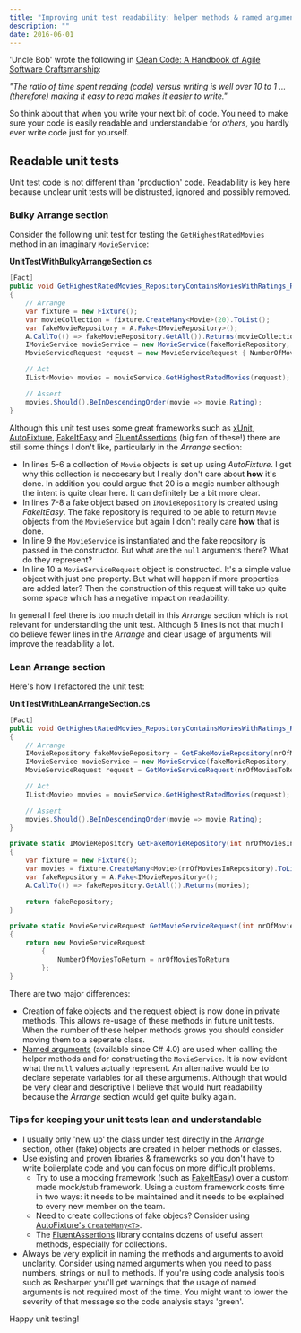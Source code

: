 ```yaml
---
title: "Improving unit test readability: helper methods & named arguments"
description: ""
date: 2016-06-01
---
```


'Uncle Bob' wrote the following in <a rel="nofollow" href="https://www.amazon.co.uk/gp/product/0132350882/">Clean Code: A Handbook of Agile Software Craftsmanship</a>:

_"The ratio of time spent reading (code) versus writing is well over 10 to 1 ... (therefore) making it easy to read makes it easier to write."_

So think about that when you write your next bit of code. You need to make sure your code is easily readable and understandable for _others_, you hardly ever write code just for yourself.

## Readable unit tests

Unit test code is not different than 'production' code. Readability is key here because unclear unit tests will be distrusted, ignored and possibly removed.

### Bulky Arrange section

Consider the following unit test for testing the `GetHighestRatedMovies` method in an imaginary `MovieService`:

**UnitTestWithBulkyArrangeSection.cs**

```csharp
[Fact]
public void GetHighestRatedMovies_RepositoryContainsMoviesWithRatings_ReturnsMoviesOrderedByDescendingRating()
{
    // Arrange
    var fixture = new Fixture();
    var movieCollection = fixture.CreateMany<Movie>(20).ToList();
    var fakeMovieRepository = A.Fake<IMovieRepository>();
    A.CallTo(() => fakeMovieRepository.GetAll()).Returns(movieCollection);
    IMovieService movieService = new MovieService(fakeMovieRepository, null, null);
    MovieServiceRequest request = new MovieServiceRequest { NumberOfMoviesToReturn = 5 };

    // Act
    IList<Movie> movies = movieService.GetHighestRatedMovies(request);

    // Assert
    movies.Should().BeInDescendingOrder(movie => movie.Rating);
}
```

Although this unit test uses some great frameworks such as [xUnit](https://xunit.github.io/), [AutoFixture](https://github.com/AutoFixture/AutoFixture), [FakeItEasy](https://github.com/FakeItEasy/FakeItEasy) and [FluentAssertions](http://www.fluentassertions.com/) (big fan of these!) there are still some things I don't like, particularly in the _Arrange_ section:

- In lines 5-6 a collection of `Movie` objects is set up using _AutoFixture_. I get why this collection is neccesary but I really don't care about __how__ it's done. In addition you could argue that 20 is a magic number although the intent is quite clear here. It can definitely be a bit more clear.
- In lines 7-8 a fake object based on `IMovieRepository` is created using _FakeItEasy_. The fake repository is required to be able to return `Movie` objects from the `MovieService` but again I don't really care __how__ that is done.
- In line 9 the `MovieService` is instantiated and the fake repository is passed in the constructor. But what are the `null` arguments there? What do they represent?
- In line 10 a `MovieServiceRequest` object is constructed. It's a simple value object with just one property. But what will happen if more properties are added later? Then the construction of this request will take up quite some space which has a negative impact on readability.  

In general I feel there is too much detail in this _Arrange_ section which is not relevant for understanding the unit test. 
Although 6 lines is not that much I do believe fewer lines in the _Arrange_ and clear usage of arguments will improve the readability a lot.

### Lean Arrange section

Here's how I refactored the unit test:

**UnitTestWithLeanArrangeSection.cs**

```csharp
[Fact]
public void GetHighestRatedMovies_RepositoryContainsMoviesWithRatings_ReturnsMoviesOrderedByDescendingRating()
{
    // Arrange
    IMovieRepository fakeMovieRepository = GetFakeMovieRepository(nrOfMoviesInRepository: 20);
    IMovieService movieService = new MovieService(fakeMovieRepository, context: null, logger: null);
    MovieServiceRequest request = GetMovieServiceRequest(nrOfMoviesToReturn: 5);

    // Act
    IList<Movie> movies = movieService.GetHighestRatedMovies(request);

    // Assert
    movies.Should().BeInDescendingOrder(movie => movie.Rating);
}

private static IMovieRepository GetFakeMovieRepository(int nrOfMoviesInRepository)
{
    var fixture = new Fixture();
    var movies = fixture.CreateMany<Movie>(nrOfMoviesInRepository).ToList();
    var fakeRepository = A.Fake<IMovieRepository>();
    A.CallTo(() => fakeRepository.GetAll()).Returns(movies);

    return fakeRepository;
}

private static MovieServiceRequest GetMovieServiceRequest(int nrOfMoviesToReturn)
{
    return new MovieServiceRequest
        {
            NumberOfMoviesToReturn = nrOfMoviesToReturn
        };
}
```

There are two major differences:

- Creation of fake objects and the request object is now done in private methods. This allows re-usage of these methods in future unit tests. When the number of these helper methods grows you should consider moving them to a seperate class.
- [Named arguments](https://msdn.microsoft.com/library/dd264739.aspx) (available since C# 4.0) are used when calling the helper methods and for constructing the `MovieService`. It is now evident what the `null` values actually represent. An alternative would be to declare seperate variables for all these arguments. Although that would be very clear and descriptive I believe that would hurt readability because the _Arrange_ section would get quite bulky again.

### Tips for keeping your unit tests lean and understandable

- I usually only 'new up' the class under test directly in the _Arrange_ section, other (fake) objects are created in helper methods or classes.
- Use existing and proven libraries &amp; frameworks so you don't have to write boilerplate code and you can focus on more difficult problems.
    - Try to use a mocking framework (such as [FakeItEasy](https://github.com/FakeItEasy/FakeItEasy)) over a custom made mock/stub framework. Using a custom framework costs time in two ways: it needs to be maintained and it needs to be explained to every new member on the team.
    - Need to create collections of fake objecs? Consider using [AutoFixture's `CreateMany<T>`](http://blog.ploeh.dk/2009/05/11/AnonymousSequencesWithAutoFixture/).
    - The [FluentAssertions](http://www.fluentassertions.com/) library contains dozens of useful assert methods, especially for collections.
- Always be very explicit in naming the methods and arguments to avoid unclarity. Consider using named arguments when you need to pass numbers, strings or null to methods. If you're using code analysis tools such as Resharper you'll get warnings that the usage of named arguments is not required most of the time. You might want to lower the severity of that message so the code analysis stays 'green'.

Happy unit testing!
